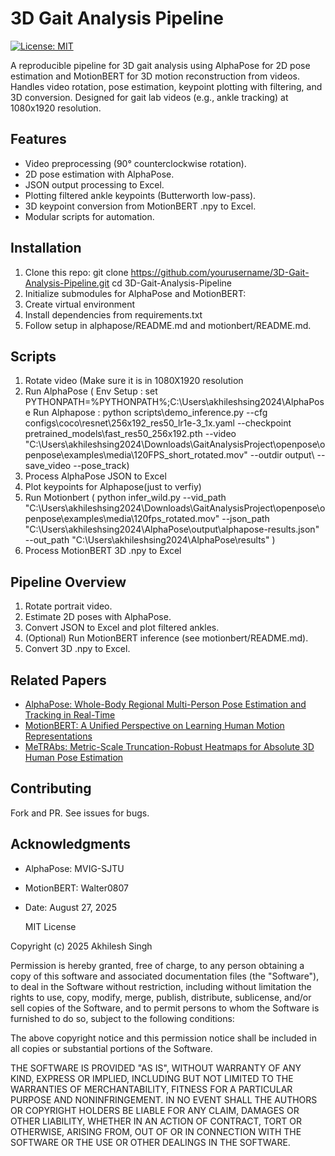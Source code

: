 # 3D Gait Analysis Pipeline

[![License: MIT](https://img.shields.io/badge/License-MIT-yellow.svg)](https://opensource.org/licenses/MIT)

A reproducible pipeline for 3D gait analysis using AlphaPose for 2D pose estimation and MotionBERT for 3D motion reconstruction from videos. Handles video rotation, pose estimation, keypoint plotting with filtering, and 3D conversion. Designed for gait lab videos (e.g., ankle tracking) at 1080x1920 resolution.

## Features
- Video preprocessing (90° counterclockwise rotation).
- 2D pose estimation with AlphaPose.
- JSON output processing to Excel.
- Plotting filtered ankle keypoints (Butterworth low-pass).
- 3D keypoint conversion from MotionBERT .npy to Excel.
- Modular scripts for automation.

## Installation
1. Clone this repo: git clone https://github.com/yourusername/3D-Gait-Analysis-Pipeline.git
cd 3D-Gait-Analysis-Pipeline
2. Initialize submodules for AlphaPose and MotionBERT:
3. Create virtual environment
4. Install dependencies from requirements.txt
5. Follow setup in alphapose/README.md and motionbert/README.md.

## Scripts
1. Rotate video (Make sure it is in 1080X1920 resolution
2. Run AlphaPose ( Env Setup : set PYTHONPATH=%PYTHONPATH%;C:\Users\akhileshsing2024\AlphaPose
Run Alphapose : python scripts\demo_inference.py --cfg configs\coco\resnet\256x192_res50_lr1e-3_1x.yaml --checkpoint pretrained_models\fast_res50_256x192.pth --video "C:\Users\akhileshsing2024\Downloads\GaitAnalysisProject\openpose\openpose\examples\media\120FPS_short_rotated.mov" --outdir output\ --save_video --pose_track) 
3. Process AlphaPose JSON to Excel
4. Plot keypoints for Alphapose(just to verfiy)
5. Run Motionbert ( python infer_wild.py --vid_path "C:\Users\akhileshsing2024\Downloads\GaitAnalysisProject\openpose\openpose\examples\media\120fps_rotated.mov" --json_path "C:\Users\akhileshsing2024\AlphaPose\output\alphapose-results.json" --out_path "C:\Users\akhileshsing2024\AlphaPose\results" )
6. Process MotionBERT 3D .npy to Excel

   
## Pipeline Overview
1. Rotate portrait video.
2. Estimate 2D poses with AlphaPose.
3. Convert JSON to Excel and plot filtered ankles.
4. (Optional) Run MotionBERT inference (see motionbert/README.md).
5. Convert 3D .npy to Excel.

## Related Papers
- [AlphaPose: Whole-Body Regional Multi-Person Pose Estimation and Tracking in Real-Time](docs/alphapose_summary.md)
- [MotionBERT: A Unified Perspective on Learning Human Motion Representations](docs/motionbert_summary.md)
- [MeTRAbs: Metric-Scale Truncation-Robust Heatmaps for Absolute 3D Human Pose Estimation](docs/metrabs_summary.md)

## Contributing
Fork and PR. See issues for bugs.

## Acknowledgments
- AlphaPose: MVIG-SJTU
- MotionBERT: Walter0807
- Date: August 27, 2025

  MIT License

Copyright (c) 2025 Akhilesh Singh

Permission is hereby granted, free of charge, to any person obtaining a copy
of this software and associated documentation files (the "Software"), to deal
in the Software without restriction, including without limitation the rights
to use, copy, modify, merge, publish, distribute, sublicense, and/or sell
copies of the Software, and to permit persons to whom the Software is
furnished to do so, subject to the following conditions:

The above copyright notice and this permission notice shall be included in all
copies or substantial portions of the Software.

THE SOFTWARE IS PROVIDED "AS IS", WITHOUT WARRANTY OF ANY KIND, EXPRESS OR
IMPLIED, INCLUDING BUT NOT LIMITED TO THE WARRANTIES OF MERCHANTABILITY,
FITNESS FOR A PARTICULAR PURPOSE AND NONINFRINGEMENT. IN NO EVENT SHALL THE
AUTHORS OR COPYRIGHT HOLDERS BE LIABLE FOR ANY CLAIM, DAMAGES OR OTHER
LIABILITY, WHETHER IN AN ACTION OF CONTRACT, TORT OR OTHERWISE, ARISING FROM,
OUT OF OR IN CONNECTION WITH THE SOFTWARE OR THE USE OR OTHER DEALINGS IN THE
SOFTWARE.
